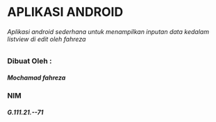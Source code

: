 # APLIKASI ANDROID
###### Aplikasi android sederhana untuk menampilkan inputan data kedalam listview di edit oleh fahreza

### Dibuat Oleh :
##### Mochamad fahreza
### NIM
##### G.111.21.--71